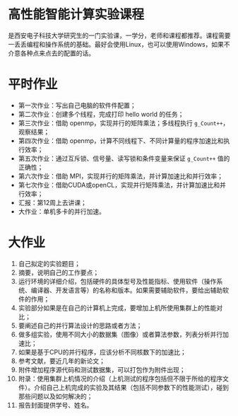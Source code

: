 # 高性能智能计算实验课程

是西安电子科技大学研究生的一门实验课，一学分，老师和课程都推荐。课程需要一丢丢编程和操作系统的基础。最好会使用Linux，也可以使用Windows，如果不介意各种点来点去的配置的话。

# 平时作业

- 第一次作业：写出自己电脑的软件件配置；
- 第二次作业：创建多个线程，完成打印 hello world 的任务；
- 第三次作业：借助 openmp，实现并行的矩阵乘法；多线程执行 `g_Count++`，观察结果；
- 第四次作业：借助 openmp，计算不同线程下、不同计算量的程序加速比和执行效率；
- 第五次作业：通过互斥锁、信号量、读写锁和条件变量来保证 `g_Count++` 值的正确性；
- 第六次作业：借助 MPI，实现并行的矩阵乘法，并计算加速比和并行效率；
- 第七次作业：借助CUDA或openCL，实现并行矩阵乘法，并计算加速比和并行效率；
- 汇报：第12周上去讲课；
- 大作业：单机多卡的并行加速。

# 大作业

1. 自己拟定的实验题目；
2. 摘要，说明自己的工作要点；
3. 运行环境的详细介绍，包括硬件的具体型号及性能指标、使用软件（操作系统、编译器、开发语言等）的名称和版本。如果需要辅助软件，要给出辅助软件的作用；
4. 实验部分如果是在自己的计算机上完成，要增加上机所使用集群上的性能对比；
5. 要阐述自己的并行算法设计的思路或者方法；
6. 做多组实验，使用不同大小的数据集（图像）或者算法参数，列表分析并行加速比；
7. 如果是基于CPU的并行程序，应该分析不同核数下的加速比；
8. 参考文献，要近几年的新论文；
9. 附件增加程序源代码和测试数据集，可以打包作为附件出现；
10. 附录：使用集群上机情况的介绍（上机测试的程序包括但不限于所给的程序文件）。介绍自己上机完成的实验及其结果（包括不同参数下的性能测试），碰到那些问题以及如何解决的；
11. 报告封面提供学号、姓名。
